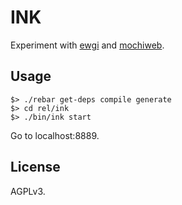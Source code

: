 # INK

Experiment with [ewgi](https://github.com/skarab/ewgi) and [mochiweb](https://github.com/mochi/mochiweb).

## Usage

    $> ./rebar get-deps compile generate
    $> cd rel/ink
    $> ./bin/ink start

Go to localhost:8889.

## License

AGPLv3.
